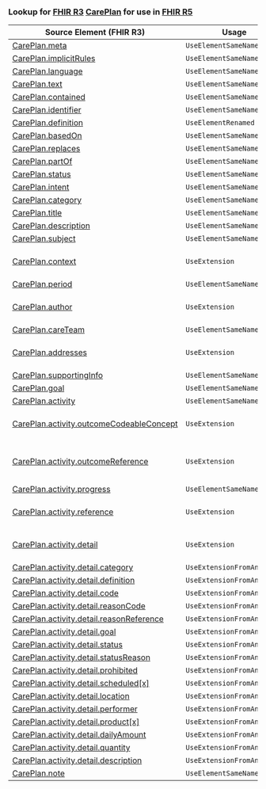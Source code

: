 ### Lookup for [FHIR R3](https://hl7.org/fhir/STU3/) [CarePlan](https://hl7.org/fhir/STU3/CarePlan.html) for use in [FHIR R5](https://hl7.org/fhir/R5/)

| Source Element (FHIR R3) | Usage | Target |
| -------------- | ----- | ------ |
| [CarePlan.meta](https://hl7.org/fhir/STU3/CarePlan.html#resource) | `UseElementSameName` | [CarePlan.meta](https://hl7.org/fhir/R5/CarePlan.html#resource) |
| [CarePlan.implicitRules](https://hl7.org/fhir/STU3/CarePlan.html#resource) | `UseElementSameName` | [CarePlan.implicitRules](https://hl7.org/fhir/R5/CarePlan.html#resource) |
| [CarePlan.language](https://hl7.org/fhir/STU3/CarePlan.html#resource) | `UseElementSameName` | [CarePlan.language](https://hl7.org/fhir/R5/CarePlan.html#resource) |
| [CarePlan.text](https://hl7.org/fhir/STU3/CarePlan.html#resource) | `UseElementSameName` | [CarePlan.text](https://hl7.org/fhir/R5/CarePlan.html#resource) |
| [CarePlan.contained](https://hl7.org/fhir/STU3/CarePlan.html#resource) | `UseElementSameName` | [CarePlan.contained](https://hl7.org/fhir/R5/CarePlan.html#resource) |
| [CarePlan.identifier](https://hl7.org/fhir/STU3/CarePlan.html#resource) | `UseElementSameName` | [CarePlan.identifier](https://hl7.org/fhir/R5/CarePlan.html#resource) |
| [CarePlan.definition](https://hl7.org/fhir/STU3/CarePlan.html#resource) | `UseElementRenamed` | [CarePlan.instantiatesCanonical](https://hl7.org/fhir/R5/CarePlan.html#resource) |
| [CarePlan.basedOn](https://hl7.org/fhir/STU3/CarePlan.html#resource) | `UseElementSameName` | [CarePlan.basedOn](https://hl7.org/fhir/R5/CarePlan.html#resource) |
| [CarePlan.replaces](https://hl7.org/fhir/STU3/CarePlan.html#resource) | `UseElementSameName` | [CarePlan.replaces](https://hl7.org/fhir/R5/CarePlan.html#resource) |
| [CarePlan.partOf](https://hl7.org/fhir/STU3/CarePlan.html#resource) | `UseElementSameName` | [CarePlan.partOf](https://hl7.org/fhir/R5/CarePlan.html#resource) |
| [CarePlan.status](https://hl7.org/fhir/STU3/CarePlan.html#resource) | `UseElementSameName` | [CarePlan.status](https://hl7.org/fhir/R5/CarePlan.html#resource) |
| [CarePlan.intent](https://hl7.org/fhir/STU3/CarePlan.html#resource) | `UseElementSameName` | [CarePlan.intent](https://hl7.org/fhir/R5/CarePlan.html#resource) |
| [CarePlan.category](https://hl7.org/fhir/STU3/CarePlan.html#resource) | `UseElementSameName` | [CarePlan.category](https://hl7.org/fhir/R5/CarePlan.html#resource) |
| [CarePlan.title](https://hl7.org/fhir/STU3/CarePlan.html#resource) | `UseElementSameName` | [CarePlan.title](https://hl7.org/fhir/R5/CarePlan.html#resource) |
| [CarePlan.description](https://hl7.org/fhir/STU3/CarePlan.html#resource) | `UseElementSameName` | [CarePlan.description](https://hl7.org/fhir/R5/CarePlan.html#resource) |
| [CarePlan.subject](https://hl7.org/fhir/STU3/CarePlan.html#resource) | `UseElementSameName` | [CarePlan.subject](https://hl7.org/fhir/R5/CarePlan.html#resource) |
| [CarePlan.context](https://hl7.org/fhir/STU3/CarePlan.html#resource) | `UseExtension` | [http://hl7.org/fhir/3.0/StructureDefinition/extension-CarePlan.context](StructureDefinition-ext-R3-CarePlan.context.html) |
| [CarePlan.period](https://hl7.org/fhir/STU3/CarePlan.html#resource) | `UseElementSameName` | [CarePlan.period](https://hl7.org/fhir/R5/CarePlan.html#resource) |
| [CarePlan.author](https://hl7.org/fhir/STU3/CarePlan.html#resource) | `UseExtension` | [http://hl7.org/fhir/3.0/StructureDefinition/extension-CarePlan.author](StructureDefinition-ext-R3-CarePlan.author.html) |
| [CarePlan.careTeam](https://hl7.org/fhir/STU3/CarePlan.html#resource) | `UseElementSameName` | [CarePlan.careTeam](https://hl7.org/fhir/R5/CarePlan.html#resource) |
| [CarePlan.addresses](https://hl7.org/fhir/STU3/CarePlan.html#resource) | `UseExtension` | [http://hl7.org/fhir/3.0/StructureDefinition/extension-CarePlan.addresses](StructureDefinition-ext-R3-CarePlan.addresses.html) |
| [CarePlan.supportingInfo](https://hl7.org/fhir/STU3/CarePlan.html#resource) | `UseElementSameName` | [CarePlan.supportingInfo](https://hl7.org/fhir/R5/CarePlan.html#resource) |
| [CarePlan.goal](https://hl7.org/fhir/STU3/CarePlan.html#resource) | `UseElementSameName` | [CarePlan.goal](https://hl7.org/fhir/R5/CarePlan.html#resource) |
| [CarePlan.activity](https://hl7.org/fhir/STU3/CarePlan.html#resource) | `UseElementSameName` | [CarePlan.activity](https://hl7.org/fhir/R5/CarePlan.html#resource) |
| [CarePlan.activity.outcomeCodeableConcept](https://hl7.org/fhir/STU3/CarePlan.html#resource) | `UseExtension` | [http://hl7.org/fhir/3.0/StructureDefinition/extension-CarePlan.activity.outcomeCodeableConcept](StructureDefinition-ext-R3-CarePlan.ac.oCP.html) |
| [CarePlan.activity.outcomeReference](https://hl7.org/fhir/STU3/CarePlan.html#resource) | `UseExtension` | [http://hl7.org/fhir/3.0/StructureDefinition/extension-CarePlan.activity.outcomeReference](StructureDefinition-ext-R3-CarePlan.ac.outcomeReference.html) |
| [CarePlan.activity.progress](https://hl7.org/fhir/STU3/CarePlan.html#resource) | `UseElementSameName` | [CarePlan.activity.progress](https://hl7.org/fhir/R5/CarePlan.html#resource) |
| [CarePlan.activity.reference](https://hl7.org/fhir/STU3/CarePlan.html#resource) | `UseExtension` | [http://hl7.org/fhir/3.0/StructureDefinition/extension-CarePlan.activity.reference](StructureDefinition-ext-R3-CarePlan.ac.reference.html) |
| [CarePlan.activity.detail](https://hl7.org/fhir/STU3/CarePlan.html#resource) | `UseExtension` | [http://hl7.org/fhir/3.0/StructureDefinition/extension-CarePlan.activity.detail](StructureDefinition-ext-R3-CarePlan.ac.detail.html) |
| [CarePlan.activity.detail.category](https://hl7.org/fhir/STU3/CarePlan.html#resource) | `UseExtensionFromAncestor` | - |
| [CarePlan.activity.detail.definition](https://hl7.org/fhir/STU3/CarePlan.html#resource) | `UseExtensionFromAncestor` | - |
| [CarePlan.activity.detail.code](https://hl7.org/fhir/STU3/CarePlan.html#resource) | `UseExtensionFromAncestor` | - |
| [CarePlan.activity.detail.reasonCode](https://hl7.org/fhir/STU3/CarePlan.html#resource) | `UseExtensionFromAncestor` | - |
| [CarePlan.activity.detail.reasonReference](https://hl7.org/fhir/STU3/CarePlan.html#resource) | `UseExtensionFromAncestor` | - |
| [CarePlan.activity.detail.goal](https://hl7.org/fhir/STU3/CarePlan.html#resource) | `UseExtensionFromAncestor` | - |
| [CarePlan.activity.detail.status](https://hl7.org/fhir/STU3/CarePlan.html#resource) | `UseExtensionFromAncestor` | - |
| [CarePlan.activity.detail.statusReason](https://hl7.org/fhir/STU3/CarePlan.html#resource) | `UseExtensionFromAncestor` | - |
| [CarePlan.activity.detail.prohibited](https://hl7.org/fhir/STU3/CarePlan.html#resource) | `UseExtensionFromAncestor` | - |
| [CarePlan.activity.detail.scheduled[x]](https://hl7.org/fhir/STU3/CarePlan.html#resource) | `UseExtensionFromAncestor` | - |
| [CarePlan.activity.detail.location](https://hl7.org/fhir/STU3/CarePlan.html#resource) | `UseExtensionFromAncestor` | - |
| [CarePlan.activity.detail.performer](https://hl7.org/fhir/STU3/CarePlan.html#resource) | `UseExtensionFromAncestor` | - |
| [CarePlan.activity.detail.product[x]](https://hl7.org/fhir/STU3/CarePlan.html#resource) | `UseExtensionFromAncestor` | - |
| [CarePlan.activity.detail.dailyAmount](https://hl7.org/fhir/STU3/CarePlan.html#resource) | `UseExtensionFromAncestor` | - |
| [CarePlan.activity.detail.quantity](https://hl7.org/fhir/STU3/CarePlan.html#resource) | `UseExtensionFromAncestor` | - |
| [CarePlan.activity.detail.description](https://hl7.org/fhir/STU3/CarePlan.html#resource) | `UseExtensionFromAncestor` | - |
| [CarePlan.note](https://hl7.org/fhir/STU3/CarePlan.html#resource) | `UseElementSameName` | [CarePlan.note](https://hl7.org/fhir/R5/CarePlan.html#resource) |
